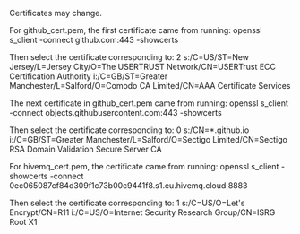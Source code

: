 Certificates may change. 

For github_cert.pem, the first certificate came from running:
openssl s_client -connect github.com:443 -showcerts

Then select the certificate corresponding to:
 2 s:/C=US/ST=New Jersey/L=Jersey City/O=The USERTRUST Network/CN=USERTrust ECC Certification Authority
   i:/C=GB/ST=Greater Manchester/L=Salford/O=Comodo CA Limited/CN=AAA Certificate Services

The next certificate in github_cert.pem came from running:
openssl s_client -connect objects.githubusercontent.com:443 -showcerts

Then select the certificate corresponding to:
 0 s:/CN=*.github.io
   i:/C=GB/ST=Greater Manchester/L=Salford/O=Sectigo Limited/CN=Sectigo RSA Domain Validation Secure Server CA

For hivemq_cert.pem, the certificate came from running:
openssl s_client -showcerts -connect 0ec065087cf84d309f1c73b00c9441f8.s1.eu.hivemq.cloud:8883

Then select the certificate corresponding to:
 1 s:/C=US/O=Let's Encrypt/CN=R11
   i:/C=US/O=Internet Security Research Group/CN=ISRG Root X1